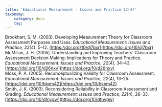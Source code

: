 ```yaml
---
title: 'Educational Measurement - Issues and Practice 22(4)'
taxonomy:
    category: docs
    tag: ''
---
```




Brookhart, S. M. (2003). Developing Measurement Theory for Classroom Assessment Purposes and Uses. *Educational Measurement: Issues and Practice, 22*(4), 5–12. [https://doi.org/10/dj7bxr](https://doi.org/10/dj7bxr)  
McMillan, J. H. (2005). Understanding and Improving Teachers’ Classroom Assessment Decision Making: Implications for Theory and Practice. *Educational Measurement: Issues and Practice, 22*(4), 34–43. [https://doi.org/10/d26nxv](https://doi.org/10/d26nxv)  
Moss, P. A. (2005). Reconceptualizing Validity for Classroom Assessment. *Educational Measurement: Issues and Practice, 22*(4), 13–25. [https://doi.org/10/bkxm42](https://doi.org/10/bkxm42)  
Smith, J. K. (2003). Reconsidering Reliability in Classroom Assessment and Grading. *Educational Measurement: Issues and Practice, 22*(4), 26–33. [https://doi.org/10/dtnvgw](https://doi.org/10/dtnvgw)
